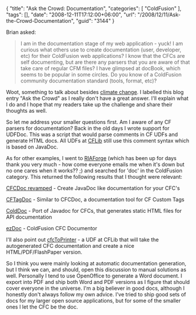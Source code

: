 {
	"title": "Ask the Crowd: Documentation",
	"categories": [
		"ColdFusion"
	],
	"tags": [],
	"date": "2008-12-11T17:12:00+06:00",
	"url": "/2008/12/11/Ask-the-Crowd-Documentation",
	"guid": "3144"
}

Brian asked:

<blockquote>
<p>
I am in the documentation stage of my web application - yuck!  I am curious what others use to create documentation (user, developer, etc) for their ColdFusion web applications?  I know that the CFCs are self documenting, but are there any parsers that you are aware of that take care of regular CFM files?  I
have glimpsed at docBook, which seems to be popular in some circles. Do you know of a ColdFusion community documentation standard (tools, format, etc)?
</p>
</blockquote>

Woot, something to talk about besides <a href="http://www.raymondcamden.com/index.cfm/2008/12/11/Global-warming-is-a-sham">climate change</a>. I labelled this blog entry "Ask the Crowd" as I really don't have a great answer. I'll explain what I do and I hope that my readers take up the challenge and share their thoughts as well.
<!--more-->
So let me address your smaller questions first. Am I aware of any CF parsers for documentation? Back in the old days I wrote support for UDFDoc. This was a script that would parse comments in CF UDFs and generate HTML docs. All UDFs at <a href="http://www.cflib.org">CFLib</a> still use this comment syntax which is based on JavaDoc. 

As for other examples, I went to <a href="http://www.riaforge.org">RIAForge</a> (which has been up for days thank you very much - how come everyone emails me when it's down but no one cares when it works?? ;) and searched for 'doc' in the ColdFusion category. This returned the following results that I thought were relevant:

<a href="http://cfcdoc.riaforge.org/">CFCDoc revamped</a> - Create JavaDoc like documentation for your CFC's

<a href="http://cftag.riaforge.org/">CFTagDoc</a> - Similar to CFCDoc, a documentation tool for CF Custom Tags

<a href="http://colddoc.riaforge.org/">ColdDoc</a> - Port of Javadoc for CFCs, that generates static HTML files for API documentation

<a href="http://ezdoc.riaforge.org/">ezDoc</a> - ColdFusion CFC Documentor

I'll also point out <a href="http://www.cflib.org/udf/cfcToPrinter">cfcToPrinter</a> - a UDF at CFLib that will take the autogenerated CFC documentation and create a nice HTML/PDF/FlashPaper version.

So I think you were mainly looking at automatic documentation generation, but I think we can, and should, open this discussion to manual solutions as well. Personally I tend to use OpenOffice to generate a Word document. I export into PDF and ship both Word and PDF versions as I figure that should cover everyone in the universe. I'm a big believer in good docs, although I honestly don't always follow my own advice. I've tried to ship good sets of docs for my larger open source applications, but for some of the smaller ones I let the CFC be the doc.